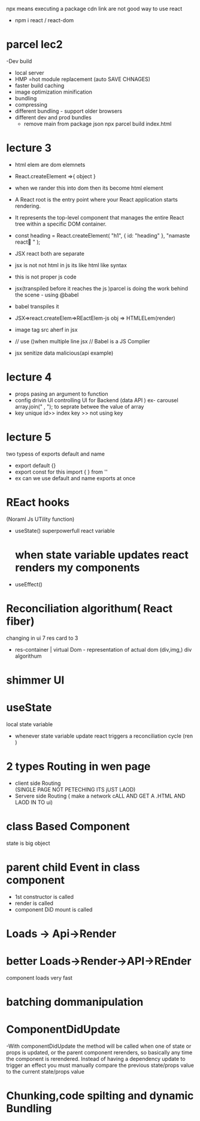 npx means executing a package
cdn link are not good way to use react
- npm i react / react-dom

# parcel lec2

-Dev build

- local server
- HMP =hot module replacement (auto SAVE CHNAGES)
- faster build caching
- image optimization
  minification
- bundling
- compressing
- different bundling - support older browsers
- different dev and prod bundles
  - remove main from package json
  npx parcel build index.html

# lecture 3

- html elem are dom elemnets
- React.createElement =>{ object }
- when we rander this into dom then its become html element
- A React root is the entry point where your React application starts rendering.
- It represents the top-level component that manages the entire React tree within a specific DOM container.

- const heading = React.createElement(
 "h1",
 { id: "heading" },
 "namaste react🚀 "
 );
-  JSX react both are separate

- jsx is not not html in js its like html like syntax
- this is not proper js code 
-  jsx(transpiled before it reaches the js )parcel is doing the work behind the scene - using @babel
- babel transpiles it 
- JSX=>react.createElem=>REactElem-js obj => HTMLELem(render)
- image tag src aherf in jsx
- // use ()when multiple line jsx
// Babel is a JS Complier
- jsx senitize data malicious(api example)

 # lecture 4
 - props pasing an argument to function 
 - config drivin UI
controlling  UI for Backend (data API ) ex- carousel
array.join(" , "); to seprate betwee the value of array 
- key 
unique id>> index key >> not using key 
 # lecture 5 
 two typess of exports 
 default and name
-  export default {<name>}
- export const <componenets>
 for this
 import { <Name >} from '<path>'
- ex can we use default and name exports at once 
# REact hooks
(Noraml Js UTility function)
- useState()
   superpowerfull react variable
   # when state variable updates  react renders my components 
- useEffect()
# Reconciliation algorithum( React fiber)
   changing in ui 7 res card to 3 
  -   res-container 
          |
      virtual Dom - representation of actual dom (div,img,) 
      div algorithum 
# shimmer UI
# useState 
local state variable 
- whenever state variable update react triggers a reconciliation cycle (ren )


#  2 types Routing  in wen page
- client side Routing  
(SINGLE PAGE NOT PETECHING ITS jUST LAOD)
- Servere side Routing 
( make a network cALL AND GET A .HTML AND LAOD IN TO ui)
# class Based Component
  state is big object
# parent child Event in class component
- 1st constructor is called
- render is called
- component DiD mount is called
# Loads -> Api->Render 
# better Loads->Render->API->REnder
component loads very fast

# batching dommanipulation

# ComponentDidUpdate
-With componentDidUpdate the method will be called when one of state or props is updated, or the parent component rerenders, so basically any time the component is rerendered. Instead of having a dependency update to trigger an effect you must manually compare the previous state/props value to the current state/props value

# Chunking,code spilting and dynamic Bundling 